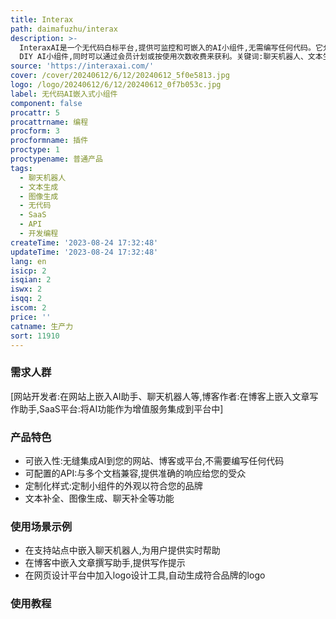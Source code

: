 ```yaml
---
title: Interax
path: daimafuzhu/interax
description: >-
  InteraxAI是一个无代码白标平台,提供可监控和可嵌入的AI小组件,无需编写任何代码。它允许无缝集成AI功能如文本补全、聊天机器人、图像生成等到网站、博客或SaaS平台中,开发者可以通过配置API和定制样式来
  DIY AI小组件,同时可以通过会员计划或按使用次数收费来获利。关键词:聊天机器人、文本生成、图像生成、无代码、SaaS、API、嵌入式。
source: 'https://interaxai.com/'
cover: /cover/20240612/6/12/20240612_5f0e5813.jpg
logo: /logo/20240612/6/12/20240612_0f7b053c.jpg
label: 无代码AI嵌入式小组件
component: false
procattr: 5
procattrname: 编程
procform: 3
procformname: 插件
proctype: 1
proctypename: 普通产品
tags:
  - 聊天机器人
  - 文本生成
  - 图像生成
  - 无代码
  - SaaS
  - API
  - 开发编程
createTime: '2023-08-24 17:32:48'
updateTime: '2023-08-24 17:32:48'
lang: en
isicp: 2
isqian: 2
iswx: 2
isqq: 2
iscom: 2
price: ''
catname: 生产力
sort: 11910
---
```




### 需求人群
[网站开发者:在网站上嵌入AI助手、聊天机器人等,博客作者:在博客上嵌入文章写作助手,SaaS平台:将AI功能作为增值服务集成到平台中]

### 产品特色
- 可嵌入性:无缝集成AI到您的网站、博客或平台,不需要编写任何代码
- 可配置的API:与多个文档兼容,提供准确的响应给您的受众
- 定制化样式:定制小组件的外观以符合您的品牌
- 文本补全、图像生成、聊天补全等功能

### 使用场景示例
- 在支持站点中嵌入聊天机器人,为用户提供实时帮助
- 在博客中嵌入文章撰写助手,提供写作提示
- 在网页设计平台中加入logo设计工具,自动生成符合品牌的logo

### 使用教程


  
